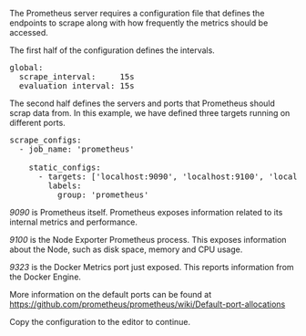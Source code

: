 The Prometheus server requires a configuration file that defines the endpoints to scrape along with how frequently the metrics should be accessed.

The first half of the configuration defines the intervals.

<pre class="file" data-filename="prometheus.yml" data-target="replace">
global:
  scrape_interval:     15s
  evaluation_interval: 15s
</pre>

The second half defines the servers and ports that Prometheus should scrap data from. In this example, we have defined three targets running on different ports.

<pre class="file" data-filename="prometheus.yml">
scrape_configs:
  - job_name: 'prometheus'

    static_configs:
      - targets: ['localhost:9090', 'localhost:9100', 'localhost:9323']
        labels:
          group: 'prometheus'
</pre>


_9090_ is Prometheus itself. Prometheus exposes information related to its internal metrics and performance.

_9100_ is the Node Exporter Prometheus process. This exposes information about the Node, such as disk space, memory and CPU usage.

_9323_ is the Docker Metrics port just exposed. This reports information from the Docker Engine.

More information on the default ports can be found at https://github.com/prometheus/prometheus/wiki/Default-port-allocations

Copy the configuration to the editor to continue.
